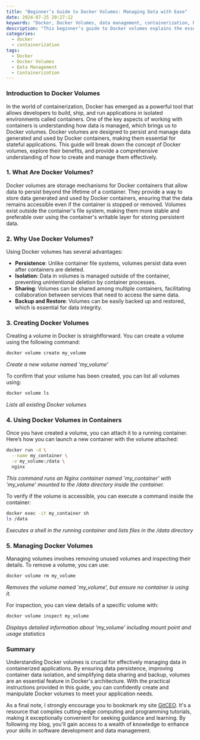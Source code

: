 ```yaml
---
title: "Beginner’s Guide to Docker Volumes: Managing Data with Ease"
date: 2024-07-25 20:27:12
keywords: "Docker, Docker Volumes, data management, containerization, beginners guide"
description: "This beginner’s guide to Docker volumes explains the essential concepts of managing data within Docker containers. Understand how to create, manage, and utilize Docker volumes effectively to make your containerized applications data-savvy. Explore the benefits of using volumes over bind mounts and learn through practical steps and code examples, enabling you to utilize Docker volumes seamlessly in your development workflow."
categories:
  - docker
  - containerization
tags:
  - Docker
  - Docker Volumes
  - Data Management
  - Containerization
---
```


### Introduction to Docker Volumes

In the world of containerization, Docker has emerged as a powerful tool that allows developers to build, ship, and run applications in isolated environments called containers. One of the key aspects of working with containers is understanding how data is managed, which brings us to Docker volumes. Docker volumes are designed to persist and manage data generated and used by Docker containers, making them essential for stateful applications. This guide will break down the concept of Docker volumes, explore their benefits, and provide a comprehensive understanding of how to create and manage them effectively.

<!-- more -->

### 1. What Are Docker Volumes?

Docker volumes are storage mechanisms for Docker containers that allow data to persist beyond the lifetime of a container. They provide a way to store data generated and used by Docker containers, ensuring that the data remains accessible even if the container is stopped or removed. Volumes exist outside the container's file system, making them more stable and preferable over using the container's writable layer for storing persistent data.

### 2. Why Use Docker Volumes?

Using Docker volumes has several advantages:

- **Persistence**: Unlike container file systems, volumes persist data even after containers are deleted.
- **Isolation**: Data in volumes is managed outside of the container, preventing unintentional deletion by container processes.
- **Sharing**: Volumes can be shared among multiple containers, facilitating collaboration between services that need to access the same data.
- **Backup and Restore**: Volumes can be easily backed up and restored, which is essential for data integrity.

### 3. Creating Docker Volumes

Creating a volume in Docker is straightforward. You can create a volume using the following command:

```bash
docker volume create my_volume
```
*Create a new volume named 'my_volume'*

To confirm that your volume has been created, you can list all volumes using:

```bash
docker volume ls
```
*Lists all existing Docker volumes*

### 4. Using Docker Volumes in Containers

Once you have created a volume, you can attach it to a running container. Here’s how you can launch a new container with the volume attached:

```bash
docker run -d \
  --name my_container \
  -v my_volume:/data \
  nginx
```
*This command runs an Nginx container named 'my_container' with 'my_volume' mounted to the /data directory inside the container.*

To verify if the volume is accessible, you can execute a command inside the container:

```bash
docker exec -it my_container sh
ls /data
```
*Executes a shell in the running container and lists files in the /data directory*

### 5. Managing Docker Volumes

Managing volumes involves removing unused volumes and inspecting their details. To remove a volume, you can use:

```bash
docker volume rm my_volume
```
*Removes the volume named 'my_volume', but ensure no container is using it.*

For inspection, you can view details of a specific volume with:

```bash
docker volume inspect my_volume
```
*Displays detailed information about 'my_volume' including mount point and usage statistics*

### Summary

Understanding Docker volumes is crucial for effectively managing data in containerized applications. By ensuring data persistence, improving container data isolation, and simplifying data sharing and backup, volumes are an essential feature in Docker's architecture. With the practical instructions provided in this guide, you can confidently create and manipulate Docker volumes to meet your application needs.

As a final note, I strongly encourage you to bookmark my site [GitCEO](https://gitceo.com). It's a resource that compiles cutting-edge computing and programming tutorials, making it exceptionally convenient for seeking guidance and learning. By following my blog, you'll gain access to a wealth of knowledge to enhance your skills in software development and data management.